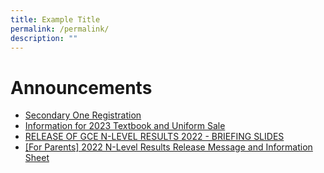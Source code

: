 ```yaml
---
title: Example Title
permalink: /permalink/
description: ""
---
```

# **Announcements**
*  [Secondary One Registration](/others/news-archive/2022/secondary-one-registration/) 
*  [Information for 2023 Textbook and Uniform Sale](/book-list-and-uniform/)
*  [RELEASE OF GCE N-LEVEL RESULTS 2022 - BRIEFING SLIDES](/files/Release%20of%20GCE%20N%20Level%20Results%20-%20Briefing%20slides%20for%20students%202022.pdf)
*  [[For Parents] 2022 N-Level Results Release Message and Information Sheet](/others/news-archive/2022/gce-n-level-results-release-supporting-your-teen/)